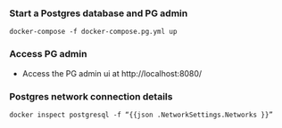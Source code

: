 ### Start a Postgres database and PG admin

```docker
docker-compose -f docker-compose.pg.yml up
```

### Access PG admin

- Access the PG admin ui at http://localhost:8080/

### Postgres network connection details

```docker
docker inspect postgresql -f “{{json .NetworkSettings.Networks }}”
```
